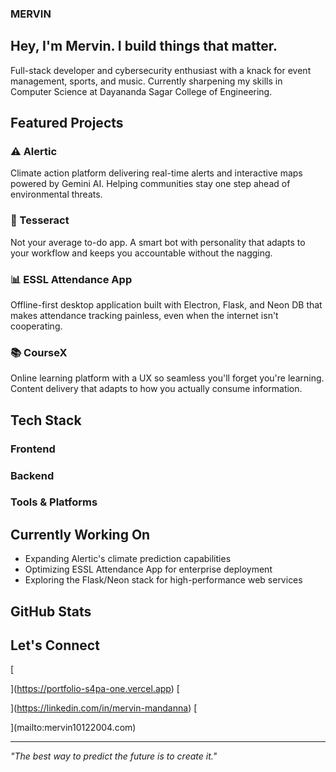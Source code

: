 ### MERVIN

## Hey, I'm Mervin. I build things that matter.

Full-stack developer and cybersecurity enthusiast with a knack for event management, sports, and music. Currently sharpening my skills in Computer Science at Dayananda Sagar College of Engineering.

## Featured Projects

### ⚠️ Alertic

Climate action platform delivering real-time alerts and interactive maps powered by Gemini AI. Helping communities stay one step ahead of environmental threats.

### 🤖 Tesseract

Not your average to-do app. A smart bot with personality that adapts to your workflow and keeps you accountable without the nagging.

### 📊 ESSL Attendance App

Offline-first desktop application built with Electron, Flask, and Neon DB that makes attendance tracking painless, even when the internet isn't cooperating.

### 📚 CourseX

Online learning platform with a UX so seamless you'll forget you're learning. Content delivery that adapts to how you actually consume information.

## Tech Stack

### Frontend

















### Backend














### Tools & Platforms

















## Currently Working On

- Expanding Alertic's climate prediction capabilities
- Optimizing ESSL Attendance App for enterprise deployment
- Exploring the Flask/Neon stack for high-performance web services


## GitHub Stats





## Let's Connect

[

](https://portfolio-s4pa-one.vercel.app)
[

](https://linkedin.com/in/mervin-mandanna)
[

](mailto:mervin10122004.com)

---

*"The best way to predict the future is to create it."*
